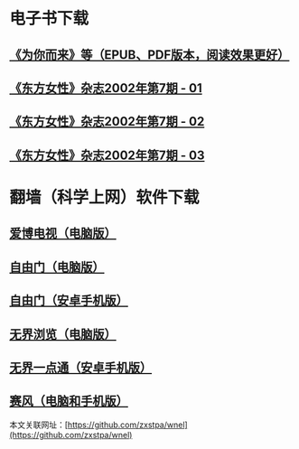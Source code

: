 # 电子书下载
## [**《为你而来》等（EPUB、PDF版本，阅读效果更好）**](https://github.com/zxstpa/wnel/files/4855400/wnel.zip)
## [**《东方女性》杂志2002年第7期 - 01**](https://github.com/zxstpa/wnel/files/4816977/DFNX-2002.7-01.zip)
## [**《东方女性》杂志2002年第7期 - 02**](https://github.com/zxstpa/wnel/files/4816982/DFNX-2002.7-02.zip)
## [**《东方女性》杂志2002年第7期 - 03**](https://github.com/zxstpa/wnel/files/4817007/DFNX-2002.7-03.zip)

# 翻墙（科学上网）软件下载
## [**爱博电视（电脑版）**](https://github.com/zxstpa/wnel/files/4812881/Green_iPPOTV.zip)
## [**自由门（电脑版）**](https://github.com/zxstpa/wnel/files/4841991/fg786p.zip)
## [**自由门（安卓手机版）**](https://github.com/zxstpa/wnel/files/4812824/fgma42.zip)
## [**无界浏览（电脑版）**](https://github.com/zxstpa/wnel/files/4812782/u.zip)
## [**无界一点通（安卓手机版）**](https://github.com/zxstpa/wnel/files/4812890/um.zip)
## [**赛风（电脑和手机版）**](https://s3.amazonaws.com/psiphon/web/mjr4-p23r-puwl/zh/download.html#direct)

本文关联网址：[https://github.com/zxstpa/wnel](https://github.com/zxstpa/wnel)

